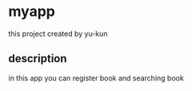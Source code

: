 # myapp

this project created by yu-kun

## description

in this app you can register book and searching book